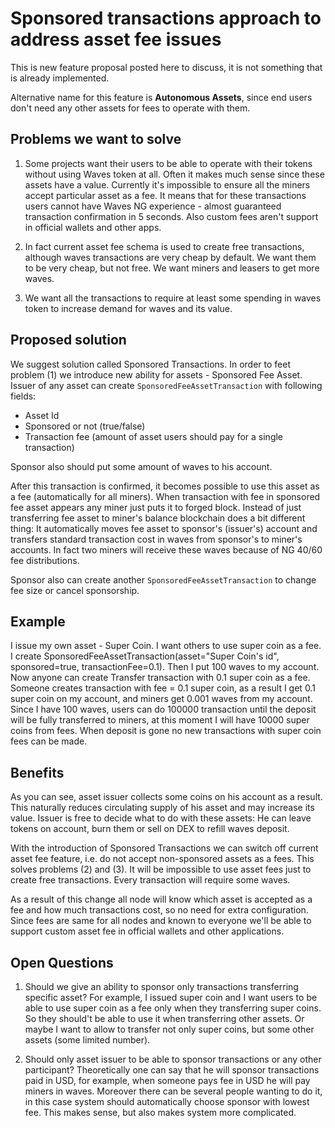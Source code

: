 # Sponsored transactions approach to address asset fee issues

This is new feature proposal posted here to discuss, it is not something that is already implemented.

Alternative name for this feature is **Autonomous Assets**, since end users don't need any other assets for fees to operate with them.

## Problems we want to solve

1. Some projects want their users to be able to operate with their tokens without using Waves token at all. Often it makes much sense since these assets have a value.  Currently it's impossible to ensure all the miners accept particular asset as a fee. It means that for these transactions users cannot have Waves NG experience - almost guaranteed transaction confirmation in 5 seconds. Also custom fees aren't support in official wallets and other apps.

2. In fact current asset fee schema is used to create free transactions, although waves transactions are very cheap by default. We want them to be very cheap, but not free. We want miners and leasers to get more waves.

3. We want all the transactions to require at least some spending in waves token to increase demand for waves and its value.

## Proposed solution

We suggest solution called Sponsored Transactions. In order to feet problem (1) we introduce new ability for assets - Sponsored Fee Asset. Issuer of any asset can create `SponsoredFeeAssetTransaction` with following fields: 

* Asset Id
* Sponsored or not (true/false)
* Transaction fee (amount of asset users should pay for a single transaction)
 
Sponsor also should put some amount of waves to his account.

After this transaction is confirmed, it becomes possible to use this asset as a fee (automatically for all miners). When transaction with fee in sponsored fee asset appears any miner just puts it to forged block. Instead of just transferring fee asset to miner's balance blockchain does a bit different thing: It automatically moves fee asset to sponsor's (issuer's) account and transfers standard transaction cost in waves from sponsor's to miner's accounts. In fact two miners will receive these waves because of NG 40/60 fee distributions.

Sponsor also can create another `SponsoredFeeAssetTransaction` to change fee size or cancel sponsorship.

## Example

I issue my own asset - Super Coin. I want others to use super coin as a fee. I create SponsoredFeeAssetTransaction(asset="Super Coin's id", sponsored=true, transactionFee=0.1). Then I put 100 waves to my account. Now anyone can create Transfer transaction with 0.1 super coin as a fee. Someone creates transaction with fee = 0.1 super coin, as a result I get 0.1 super coin on my account, and miners get 0.001 waves from my account. Since I have 100 waves, users can do 100000 transaction until the deposit will be fully transferred to miners, at this moment I will have 10000 super coins from fees. When deposit is gone no new transactions with super coin fees can be made.

## Benefits

As you can see, asset issuer collects some coins on his account as a result. This naturally reduces circulating supply of his asset and may increase its value. Issuer is free to decide what to do with these assets: He can leave tokens on account, burn them or sell on DEX to refill waves deposit.

With the introduction of Sponsored Transactions we can switch off current asset fee feature, i.e. do not accept non-sponsored assets as a fees. This solves problems (2) and (3). It will be impossible to use asset fees just to create free transactions. Every transaction will require some waves.

As a result of this change all node will know which asset is accepted as a fee and how much transactions cost, so no need for extra configuration. Since fees are same for all nodes and known to everyone we'll be able to support custom asset fee in official wallets and other applications.

## Open Questions

1. Should we give an ability to sponsor only transactions transferring specific asset? For example, I issued super coin and I want users to be able to use super coin as a fee only when they transferring super coins. So they should't be able to use it when transferring other assets. Or maybe I want to allow to transfer not only super coins, but some other assets (some limited number).

2. Should only asset issuer to be able to sponsor transactions or any other participant? Theoretically one can say that he will sponsor transactions paid in USD, for example, when someone pays fee in USD he will pay miners in waves. Moreover there can be several people wanting to do it, in this case system should automatically choose sponsor with lowest fee. This  makes sense, but also makes system more complicated.